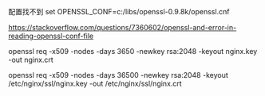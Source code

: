 

配置找不到
set OPENSSL_CONF=c:/libs/openssl-0.9.8k/openssl.cnf


https://stackoverflow.com/questions/7360602/openssl-and-error-in-reading-openssl-conf-file


openssl req -x509 -nodes -days 3650 -newkey rsa:2048 -keyout nginx.key -out nginx.crt

openssl req -x509 -nodes -days 36500 -newkey rsa:2048 -keyout /etc/nginx/ssl/nginx.key -out /etc/nginx/ssl/nginx.crt
